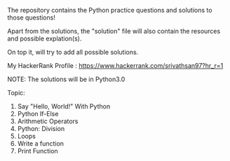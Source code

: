 The repository contains the Python practice questions and solutions to those questions!

Apart from the solutions, the "solution" file will also contain the resources and possible explation(s).


On top it, will try to add all possible solutions.

My HackerRank Profile : https://www.hackerrank.com/srivathsan97?hr_r=1

NOTE: The solutions will be in Python3.0

Topic:

1. Say "Hello, World!" With Python
2. Python If-Else
3. Arithmetic Operators
4. Python: Division
5. Loops
6. Write a function
7. Print Function

